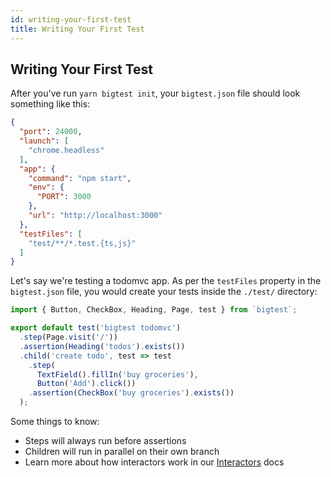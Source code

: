 ```yaml
---
id: writing-your-first-test
title: Writing Your First Test
---
```


## Writing Your First Test
After you've run `yarn bigtest init`, your `bigtest.json` file should look something like this:
```json
{
  "port": 24000,
  "launch": [
    "chrome.headless"
  ],
  "app": {
    "command": "npm start",
    "env": {
      "PORT": 3000
    },
    "url": "http://localhost:3000"
  },
  "testFiles": [
    "test/**/*.test.{ts,js}"
  ]
}
```

Let's say we're testing a todomvc app. As per the `testFiles` property in the `bigtest.json` file, you would create your tests inside the `./test/` directory:

```js
import { Button, CheckBox, Heading, Page, test } from `bigtest`;

export default test('bigtest todomvc')
  .step(Page.visit('/'))
  .assertion(Heading('todos').exists())
  .child('create todo', test => test
    .step(
      TextField().fillIn('buy groceries'),
      Button('Add').click())
    .assertion(CheckBox('buy groceries').exists())
  );
```

Some things to know:
- Steps will always run before assertions
- Children will run in parallel on their own branch
- Learn more about how interactors work in our [Interactors](/interactors) docs
